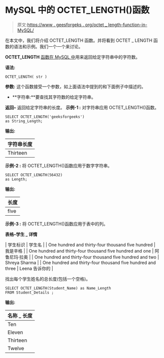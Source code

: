 # MySQL 中的 OCTET_LENGTH()函数

> 原文:[https://www . geesforgeks . org/octet _ length-function-in-MySQL/](https://www.geeksforgeeks.org/octet_length-function-in-mysql/)

在本文中，我们将介绍 OCTET_LENGTH 函数。并将看到 OCTET _ LENGTH 函数的语法和示例。我们一个一个来讨论。

**OCTET_LENGTH** [函数在 MySQL 中](https://www.geeksforgeeks.org/sql-functions-aggregate-scalar-functions/)用来返回给定字符串中的字符数。

**语法:**

```
OCTET_LENGTH( str )

```

**参数:**
这个函数接受一个参数，如上面语法中提到的和下面例子中描述的。

*   **字符串:**要查找其字符数的给定字符串。

**返回–**
返回给定字符串的长度。
**示例-1 :**
对字符串应用 OCTET_LENGTH()函数。

```
SELECT OCTET_LENGTH('geeksforgeeks') 
as String_Length;

```

**输出:**

| 字符串长度 |
| --- |
| Thirteen |

**示例-2 :**
将 OCTET_LENGTH()函数应用于数字字符串。

```
SELECT OCTET_LENGTH(56432) 
as Length;

```

**输出:**

| 长度 |
| --- |
| five |

**示例-3 :**
将 OCTET_LENGTH()函数应用于表中的列。

**表格–学生 _ 详情**

| 学生标识 | 学生名 |
| One hundred and thirty-four thousand five hundred | 我是辛格 |
| One hundred and thirty-four thousand five hundred and one | 阿鲁尼玛·拉奥 |
| One hundred and thirty-four thousand five hundred and two | Shreya Sharma |
| One hundred and thirty-four thousand five hundred and three | Leena 告诉你的 |

找出每个学生姓名的总长度(包括一个空格)。

```
SELECT OCTET_LENGTH(Student_Name) as Name_Length 
FROM Student_Details ;

```

**输出:**

| 名称 _ 长度 |
| --- |
| Ten |
| Eleven |
| Thirteen |
| Twelve |